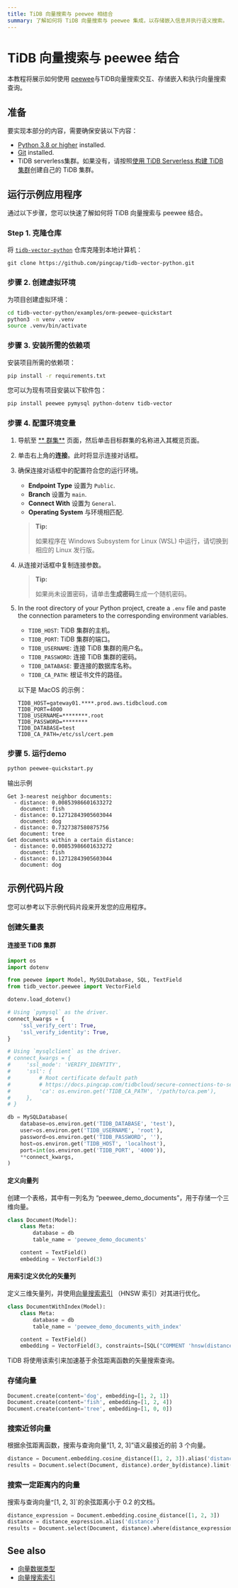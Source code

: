 ```yaml
---
title: TiDB 向量搜索与 peewee 相结合
summary: 了解如何将 TiDB 向量搜索与 peewee 集成，以存储嵌入信息并执行语义搜索。
---
```


# TiDB 向量搜索与 peewee 结合

本教程将展示如何使用 [peewee](https://docs.peewee-orm.com/)与TiDB向量搜索交互、存储嵌入和执行向量搜索查询。

## 准备

要实现本部分的内容，需要确保安装以下内容：

- [Python 3.8 or higher](https://www.python.org/downloads/) installed.
- [Git](https://git-scm.com/downloads) installed.
- TiDB serverless集群。如果没有，请按照[使用 TiDB Serverless 构建 TiDB 集群](/develop/dev-guide-build-cluster-in-cloud.md)创建自己的 TiDB 集群。

## 运行示例应用程序

通过以下步骤，您可以快速了解如何将 TiDB 向量搜索与 peewee 结合。

### Step 1. 克隆仓库

将 [`tidb-vector-python`](https://github.com/pingcap/tidb-vector-python) 仓库克隆到本地计算机：

```shell
git clone https://github.com/pingcap/tidb-vector-python.git
```

### 步骤 2. 创建虚拟环境

为项目创建虚拟环境：

```bash
cd tidb-vector-python/examples/orm-peewee-quickstart
python3 -m venv .venv
source .venv/bin/activate
```

### 步骤 3. 安装所需的依赖项

安装项目所需的依赖项：

```bash
pip install -r requirements.txt
```

您可以为现有项目安装以下软件包：

```bash
pip install peewee pymysql python-dotenv tidb-vector
```

### 步骤 4. 配置环境变量

1. 导航至 [** 群集**](https://tidbcloud.com/console/clusters) 页面，然后单击目标群集的名称进入其概览页面。

2. 单击右上角的**连接**。此时将显示连接对话框。

3. 确保连接对话框中的配置符合您的运行环境。

    - **Endpoint Type** 设置为 `Public`.
    - **Branch** 设置为 `main`.
    - **Connect With** 设置为 `General`.
    - **Operating System** 与环境相匹配.

    > **Tip:**
    >
    > 如果程序在 Windows Subsystem for Linux (WSL) 中运行，请切换到相应的 Linux 发行版。

4. 从连接对话框中复制连接参数。

    > **Tip:**
    >
    > 如果尚未设置密码，请单击**生成密码**生成一个随机密码。

5. In the root directory of your Python project, create a `.env` file and paste the connection parameters to the corresponding environment variables.

    - `TIDB_HOST`: TiDB 集群的主机。
    - `TIDB_PORT`: TiDB 集群的端口。
    - `TIDB_USERNAME`: 连接 TiDB 集群的用户名。
    - `TIDB_PASSWORD`: 连接 TiDB 集群的密码。
    - `TIDB_DATABASE`: 要连接的数据库名称。
    - `TIDB_CA_PATH`: 根证书文件的路径。

    以下是 MacOS 的示例：

    ```dotenv
    TIDB_HOST=gateway01.****.prod.aws.tidbcloud.com
    TIDB_PORT=4000
    TIDB_USERNAME=********.root
    TIDB_PASSWORD=********
    TIDB_DATABASE=test
    TIDB_CA_PATH=/etc/ssl/cert.pem
    ```

### 步骤 5. 运行demo

```bash
python peewee-quickstart.py
```

输出示例

```text
Get 3-nearest neighbor documents:
  - distance: 0.00853986601633272
    document: fish
  - distance: 0.12712843905603044
    document: dog
  - distance: 0.7327387580875756
    document: tree
Get documents within a certain distance:
  - distance: 0.00853986601633272
    document: fish
  - distance: 0.12712843905603044
    document: dog
```

## 示例代码片段

您可以参考以下示例代码片段来开发您的应用程序。

### 创建矢量表

#### 连接至 TiDB 集群

```python
import os
import dotenv

from peewee import Model, MySQLDatabase, SQL, TextField
from tidb_vector.peewee import VectorField

dotenv.load_dotenv()

# Using `pymysql` as the driver.
connect_kwargs = {
    'ssl_verify_cert': True,
    'ssl_verify_identity': True,
}

# Using `mysqlclient` as the driver.
# connect_kwargs = {
#     'ssl_mode': 'VERIFY_IDENTITY',
#     'ssl': {
#         # Root certificate default path
#         # https://docs.pingcap.com/tidbcloud/secure-connections-to-serverless-clusters/#root-certificate-default-path
#         'ca': os.environ.get('TIDB_CA_PATH', '/path/to/ca.pem'),
#     },
# }

db = MySQLDatabase(
    database=os.environ.get('TIDB_DATABASE', 'test'),
    user=os.environ.get('TIDB_USERNAME', 'root'),
    password=os.environ.get('TIDB_PASSWORD', ''),
    host=os.environ.get('TIDB_HOST', 'localhost'),
    port=int(os.environ.get('TIDB_PORT', '4000')),
    **connect_kwargs,
)
```

#### 定义向量列

创建一个表格，其中有一列名为 “peewee_demo_documents”，用于存储一个三维向量。

```python
class Document(Model):
    class Meta:
        database = db
        table_name = 'peewee_demo_documents'

    content = TextField()
    embedding = VectorField(3)
```

#### 用索引定义优化的矢量列

定义三维矢量列，并使用[向量搜索索引](/vector-search-index.md) （HNSW 索引）对其进行优化。

```python
class DocumentWithIndex(Model):
    class Meta:
        database = db
        table_name = 'peewee_demo_documents_with_index'

    content = TextField()
    embedding = VectorField(3, constraints=[SQL("COMMENT 'hnsw(distance=cosine)'")])
```

TiDB 将使用该索引来加速基于余弦距离函数的矢量搜索查询。

### 存储向量

```python
Document.create(content='dog', embedding=[1, 2, 1])
Document.create(content='fish', embedding=[1, 2, 4])
Document.create(content='tree', embedding=[1, 0, 0])
```

### 搜索近邻向量

根据余弦距离函数，搜索与查询向量“[1, 2, 3]”语义最接近的前 3 个向量。

```python
distance = Document.embedding.cosine_distance([1, 2, 3]).alias('distance')
results = Document.select(Document, distance).order_by(distance).limit(3)
```

### 搜索一定距离内的向量

搜索与查询向量`“`[1, 2, 3]`的余弦距离小于 0.2 的文档。

```python
distance_expression = Document.embedding.cosine_distance([1, 2, 3])
distance = distance_expression.alias('distance')
results = Document.select(Document, distance).where(distance_expression < 0.2).order_by(distance).limit(3)
```

## See also

- [向量数据类型](/vector-search-data-types.md)
- [向量搜索索引](/vector-search-index.md)